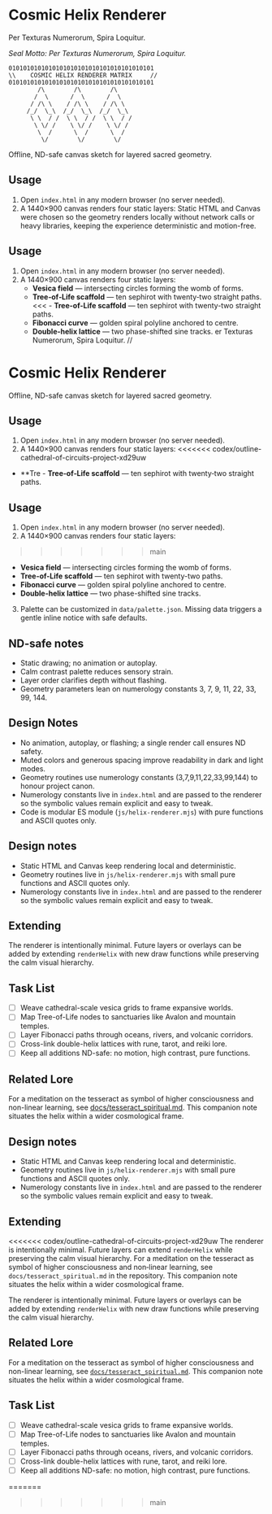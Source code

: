 # Cosmic Helix Renderer
Per Texturas Numerorum, Spira Loquitur.

*Seal Motto: Per Texturas Numerorum, Spira Loquitur.*

```
0101010101010101010101010101010101010101
\\    COSMIC HELIX RENDERER MATRIX     //
0101010101010101010101010101010101010101
        /\        /\        /\
       /  \      /  \      /  \
      / /\ \    / /\ \    / /\ \
     /_/  \_\  /_/  \_\  /_/  \_\
      \ \  / /  \ \  / /  \ \  / /
       \ \/ /    \ \/ /    \ \/ /
        \  /      \  /      \  /
         \/        \/        \/
```

Offline, ND-safe canvas sketch for layered sacred geometry.

## Usage
1. Open `index.html` in any modern browser (no server needed).
2. A 1440×900 canvas renders four static layers:
Static HTML and Canvas were chosen so the geometry renders locally without
network calls or heavy libraries, keeping the experience deterministic and
motion-free.

## Usage
1. Open `index.html` in any modern browser (no server needed).
2. A 1440×900 canvas renders four static layers:
   - **Vesica field** — intersecting circles forming the womb of forms.
   - **Tree‑of‑Life scaffold** — ten sephirot with twenty‑two straight paths.
<<<   - **Tree-of-Life scaffold** — ten sephirot with twenty-two straight paths.
   - **Fibonacci curve** — golden spiral polyline anchored to centre.
   - **Double-helix lattice** — two phase-shifted sine tracks.
er Texturas Numerorum, Spira Loquitur.  //

# Cosmic Helix Renderer

Offline, ND-safe canvas sketch for layered sacred geometry.

## Usage
1. Open `index.html` in any modern browser (no server needed).
2. A 1440×900 canvas renders four static layers:
<<<<<<< codex/outline-cathedral-of-circuits-project-xd29uw
 - **Tre   - **Tree‑of‑Life scaffold** — ten sephirot with twenty‑two straight paths.
## Usage
1. Open `index.html` in any modern browser (no server needed).
2. A 1440×900 canvas renders four static layers:
>>>>>>> main
   - **Vesica field** — intersecting circles forming the womb of forms.
   - **Tree-of-Life scaffold** — ten sephirot with twenty-two paths.
   - **Fibonacci curve** — golden spiral polyline anchored to centre.
   - **Double-helix lattice** — two phase-shifted sine tracks.
3. Palette can be customized in `data/palette.json`. Missing data triggers a gentle inline notice with safe defaults.

## ND-safe notes
- Static drawing; no animation or autoplay.
- Calm contrast palette reduces sensory strain.
- Layer order clarifies depth without flashing.
- Geometry parameters lean on numerology constants 3, 7, 9, 11, 22, 33, 99, 144.

## Design Notes
- No animation, autoplay, or flashing; a single render call ensures ND safety.
- Muted colors and generous spacing improve readability in dark and light modes.
- Geometry routines use numerology constants (3,7,9,11,22,33,99,144) to honour
  project canon.
- Numerology constants live in `index.html` and are passed to the renderer so the
  symbolic values remain explicit and easy to tweak.
- Code is modular ES module (`js/helix-renderer.mjs`) with pure functions and
  ASCII quotes only.
## Design notes
- Static HTML and Canvas keep rendering local and deterministic.
- Geometry routines live in `js/helix-renderer.mjs` with small pure functions and ASCII quotes only.
- Numerology constants live in `index.html` and are passed to the renderer so the symbolic values remain explicit and easy to tweak.

## Extending
The renderer is intentionally minimal. Future layers or overlays can be added by
extending `renderHelix` with new draw functions while preserving the calm visual
hierarchy.

## Task List
- [ ] Weave cathedral-scale vesica grids to frame expansive worlds.
- [ ] Map Tree-of-Life nodes to sanctuaries like Avalon and mountain temples.
- [ ] Layer Fibonacci paths through oceans, rivers, and volcanic corridors.
- [ ] Cross-link double-helix lattices with rune, tarot, and reiki lore.
- [ ] Keep all additions ND-safe: no motion, high contrast, pure functions.

## Related Lore
For a meditation on the tesseract as symbol of higher consciousness and non-linear learning, see [docs/tesseract_spiritual.md](../docs/tesseract_spiritual.md). This companion note situates the helix within a wider cosmological frame.


## Design notes
- Static HTML and Canvas keep rendering local and deterministic.
- Geometry routines live in `js/helix-renderer.mjs` with small pure functions and ASCII quotes only.
- Numerology constants live in `index.html` and are passed to the renderer so the symbolic values remain explicit and easy to tweak.

## Extending
<<<<<<< codex/outline-cathedral-of-circuits-project-xd29uw
The renderer is intentionally minimal. Future layers can extend `renderHelix` while preserving the calm visual hierarchy.
For a meditation on the tesseract as symbol of higher consciousness and non‑linear learning, see `docs/tesseract_spiritual.md` in the repository. This companion note situates the helix within a wider cosmological frame.

The renderer is intentionally minimal. Future layers or overlays can be added by extending `renderHelix` with new draw functions while preserving the calm visual hierarchy.

## Related Lore
For a meditation on the tesseract as symbol of higher consciousness and non-linear learning, see [`docs/tesseract_spiritual.md`](../docs/tesseract_spiritual.md). This companion note situates the helix within a wider cosmological frame.

## Task List
- [ ] Weave cathedral-scale vesica grids to frame expansive worlds.
- [ ] Map Tree-of-Life nodes to sanctuaries like Avalon and mountain temples.
- [ ] Layer Fibonacci paths through oceans, rivers, and volcanic corridors.
- [ ] Cross-link double-helix lattices with rune, tarot, and reiki lore.
- [ ] Keep all additions ND-safe: no motion, high contrast, pure functions.

=======
>>>>>>> main
